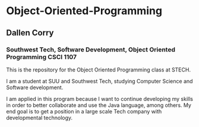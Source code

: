 # Object-Oriented-Programming
## Dallen Corry
### Southwest Tech, Software Development, Object Oriented Programming CSCI 1107
This is the repository for the Object Oriented Programming class at STECH.

I am a student at SUU and Southwest Tech, studying Computer Science and Software development.

I am applied in this program because I want to continue developing my skills in order to better collaborate and use the Java language, among others. My end goal is to get a position in a large scale Tech company with developmental technology.
